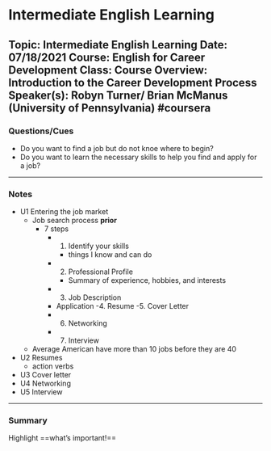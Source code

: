 # Intermediate English Learning

Topic:  Intermediate English Learning
Date: 07/18/2021
Course: English for Career Development
Class: Course Overview: Introduction to the Career Development Process
Speaker(s): Robyn Turner/ Brian McManus (University of Pennsylvania)
#coursera 
---
### Questions/Cues
- Do you want to find a job but do not knoe where to begin?
- Do you want to learn the necessary skills to help you find and apply for a job?
---
### Notes
- U1 Entering the job market
	- Job search process **prior**
		- 7 steps
			- 1. Identify your skills
				- things I know and can do
	        - 2. Professional Profile
				- Summary of experience, hobbies, and interests 
		    - 3. Job Description
		    - Application
				-4.  Resume
				-5.  Cover Letter
		    - 6. Networking
		    - 7. Interview
	- Average American have more than 10 jobs before they are 40
- U2 Resumes
	- action verbs
- U3 Cover letter
- U4 Networking
- U5 Interview
---
### Summary
Highlight     ==what’s important!==

#### 